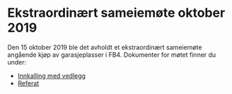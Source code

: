 Ekstraordinært sameiemøte oktober 2019
======================================

Den 15 oktober 2019 ble det avholdt et ekstraordinært sameiemøte angående kjøp av garasjeplasser i FB4. Dokumenter for møtet finner du under:

* [Innkalling med vedlegg](Innkalling_FB2_2019-10-15.pdf)
* [Referat](Referat_FB2_2019-10-15.pdf)
